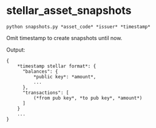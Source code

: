 # stellar_asset_snapshots

`python snapshots.py *asset_code* *issuer* *timestamp*`

Omit timestamp to create snapshots until now.

Output:
```
{
    *timestamp stellar format*: {
      "balances": {
          *public key*: *amount*,
          ...
      },
      "transactions": [
          (*from pub key*, *to pub key*, *amount*)
      ]
    }
    ...
}
```

